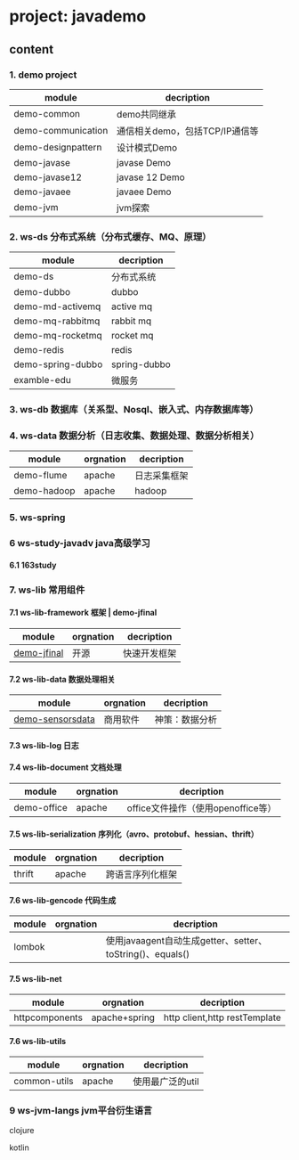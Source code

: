 # project: javademo
## content

### 1. demo project
module | decription
---|---
demo-common |  demo共同继承
demo-communication | 通信相关demo，包括TCP/IP通信等
demo-designpattern | 设计模式Demo
demo-javase | javase Demo
demo-javase12 | javase 12 Demo
demo-javaee | javaee Demo
demo-jvm | jvm探索


### 2. ws-ds 分布式系统（分布式缓存、MQ、原理）
module | decription
---|---
demo-ds           | 分布式系统                                                    
demo-dubbo        | dubbo                                                    
demo-md-activemq  | active mq                                                   
demo-mq-rabbitmq  | rabbit mq                                                    
demo-mq-rocketmq  | rocket mq                                                    
demo-redis        | redis                                                    
demo-spring-dubbo | spring-dubbo                                                    
examble-edu       | 微服务

### 3. ws-db 数据库（关系型、Nosql、嵌入式、内存数据库等）


### 4. ws-data 数据分析（日志收集、数据处理、数据分析相关）
module | orgnation | decription
---|---|---
demo-flume | apache| 日志采集框架
demo-hadoop | apache| hadoop

### 5. ws-spring

### 6 ws-study-javadv java高级学习
#### 6.1 163study

### 7. ws-lib 常用组件
#### 7.1 ws-lib-framework 框架 | demo-jfinal
module | orgnation | decription
---|---|---
[demo-jfinal](https://www.jfinal.com/doc) | 开源| 快速开发框架

#### 7.2 ws-lib-data	数据处理相关
module | orgnation | decription
---|---|---
[demo-sensorsdata](https://www.sensorsdata.cn/school/) | 商用软件| 神策：数据分析

#### 7.3 ws-lib-log 日志

#### 7.4 ws-lib-document	文档处理
module | orgnation | decription
---|---|---
demo-office|apache | office文件操作（使用openoffice等）

#### 7.5 ws-lib-serialization 序列化（avro、protobuf、hessian、thrift）
module | orgnation | decription
---|---|---
thrift|apache | 跨语言序列化框架


#### 7.6 ws-lib-gencode 代码生成
module | orgnation | decription
---|---|---
lombok| | 使用javaagent自动生成getter、setter、toString()、equals()



#### 7.5 ws-lib-net
module | orgnation | decription
---|---|---
httpcomponents |apache+spring | http client,http restTemplate

#### 7.6 ws-lib-utils
module | orgnation | decription
---|---|---
common-utils|apache | 使用最广泛的util



### 9 ws-jvm-langs jvm平台衍生语言

  clojure

  kotlin
